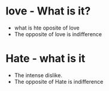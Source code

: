 # love - What is it?
* what is hte oposite of love
* The opposite of love is indifference

# Hate - what is it
* The intense dislike.
* The opposite of Hate is indifference

